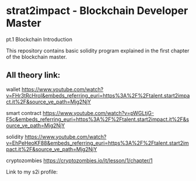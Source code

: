 # strat2impact - Blockchain Developer Master

pt.1 Blockchain Introduction

This repository contains basic solidity program explained in the first chapter of the blockchain master.

## All theory link:

wallet
https://www.youtube.com/watch?v=FHr3tRcHroI&embeds_referring_euri=https%3A%2F%2Ftalent.start2impact.it%2F&source_ve_path=Mjg2NjY

smart contract 
https://www.youtube.com/watch?v=pWGLtjG-F5c&embeds_referring_euri=https%3A%2F%2Ftalent.start2impact.it%2F&source_ve_path=Mjg2NjY

solidity
https://www.youtube.com/watch?v=EhPeHeoKF88&embeds_referring_euri=https%3A%2F%2Ftalent.start2impact.it%2F&source_ve_path=Mjg2NjY

cryptozombies
https://cryptozombies.io/it/lesson/1/chapter/1


Link to my s2i profile: 
